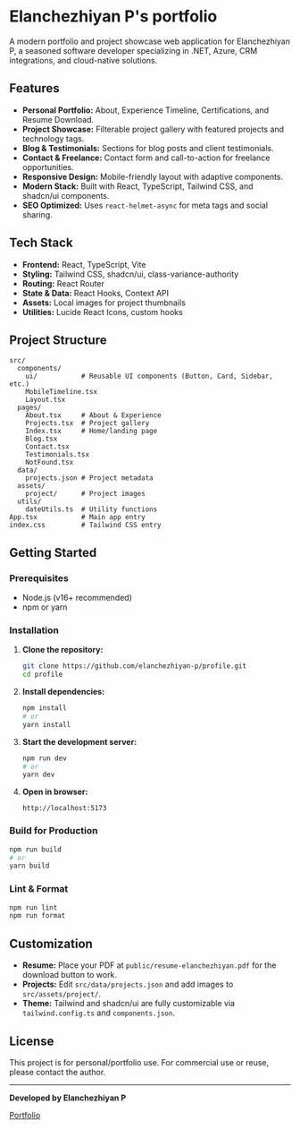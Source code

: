 # Elanchezhiyan P's portfolio

A modern portfolio and project showcase web application for Elanchezhiyan P, a seasoned software developer specializing in .NET, Azure, CRM integrations, and cloud-native solutions.

## Features

- **Personal Portfolio:** About, Experience Timeline, Certifications, and Resume Download.
- **Project Showcase:** Filterable project gallery with featured projects and technology tags.
- **Blog & Testimonials:** Sections for blog posts and client testimonials.
- **Contact & Freelance:** Contact form and call-to-action for freelance opportunities.
- **Responsive Design:** Mobile-friendly layout with adaptive components.
- **Modern Stack:** Built with React, TypeScript, Tailwind CSS, and shadcn/ui components.
- **SEO Optimized:** Uses `react-helmet-async` for meta tags and social sharing.

## Tech Stack

- **Frontend:** React, TypeScript, Vite
- **Styling:** Tailwind CSS, shadcn/ui, class-variance-authority
- **Routing:** React Router
- **State & Data:** React Hooks, Context API
- **Assets:** Local images for project thumbnails
- **Utilities:** Lucide React Icons, custom hooks

## Project Structure

```
src/
  components/
    ui/           # Reusable UI components (Button, Card, Sidebar, etc.)
    MobileTimeline.tsx
    Layout.tsx
  pages/
    About.tsx     # About & Experience
    Projects.tsx  # Project gallery
    Index.tsx     # Home/landing page
    Blog.tsx
    Contact.tsx
    Testimonials.tsx
    NotFound.tsx
  data/
    projects.json # Project metadata
  assets/
    project/      # Project images
  utils/
    dateUtils.ts  # Utility functions
App.tsx           # Main app entry
index.css         # Tailwind CSS entry
```

## Getting Started

### Prerequisites

- Node.js (v16+ recommended)
- npm or yarn

### Installation

1. **Clone the repository:**
   ```sh
   git clone https://github.com/elanchezhiyan-p/profile.git
   cd profile
   ```

2. **Install dependencies:**
   ```sh
   npm install
   # or
   yarn install
   ```

3. **Start the development server:**
   ```sh
   npm run dev
   # or
   yarn dev
   ```

4. **Open in browser:**
   ```
   http://localhost:5173
   ```

### Build for Production

```sh
npm run build
# or
yarn build
```

### Lint & Format

```sh
npm run lint
npm run format
```

## Customization

- **Resume:** Place your PDF at `public/resume-elanchezhiyan.pdf` for the download button to work.
- **Projects:** Edit `src/data/projects.json` and add images to `src/assets/project/`.
- **Theme:** Tailwind and shadcn/ui are fully customizable via `tailwind.config.ts` and `components.json`.

## License

This project is for personal/portfolio use. For commercial use or reuse, please contact the author.

---

**Developed by Elanchezhiyan P**

[Portfolio](https://elanchezhiyan-p.is-a.dev)